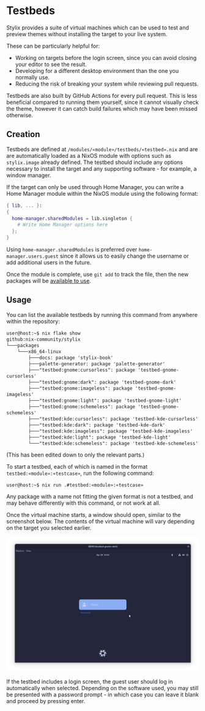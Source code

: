 # Testbeds

Stylix provides a suite of virtual machines which can be used to test and
preview themes without installing the target to your live system.

These can be particularly helpful for:

- Working on targets before the login screen, since you can avoid closing your
editor to see the result.
- Developing for a different desktop environment than the one you normally use.
- Reducing the risk of breaking your system while reviewing pull requests.

Testbeds are also built by GitHub Actions for every pull request. This is less
beneficial compared to running them yourself, since it cannot visually check the
theme, however it can catch build failures which may have been missed otherwise.

## Creation

Testbeds are defined at `/modules/«module»/testbeds/«testbed».nix` and are are
automatically loaded as a NixOS module with options such as `stylix.image`
already defined. The testbed should include any options necessary to install the
target and any supporting software - for example, a window manager.

If the target can only be used through Home Manager, you can write a Home
Manager module within the NixOS module using the following format:

```nix
{ lib, ... }:
{
  home-manager.sharedModules = lib.singleton {
    # Write Home Manager options here
  };
}
```

Using `home-manager.sharedModules` is preferred over `home-manager.users.guest`
since it allows us to easily change the username or add additional users in the
future.

Once the module is complete, use `git add` to track the file, then the new
packages will be [available to use](#usage).

## Usage

You can list the available testbeds by running this command from anywhere within
the repository:

```console
user@host:~$ nix flake show
github:nix-community/stylix
└───packages
    └───x86_64-linux
        ├───docs: package 'stylix-book'
        ├───palette-generator: package 'palette-generator'
        ├───"testbed:gnome:cursorless": package 'testbed-gnome-cursorless'
        ├───"testbed:gnome:dark": package 'testbed-gnome-dark'
        ├───"testbed:gnome:imageless": package 'testbed-gnome-imageless'
        ├───"testbed:gnome:light": package 'testbed-gnome-light'
        ├───"testbed:gnome:schemeless": package 'testbed-gnome-schemeless'
        ├───"testbed:kde:cursorless": package 'testbed-kde-cursorless'
        ├───"testbed:kde:dark": package 'testbed-kde-dark'
        ├───"testbed:kde:imageless": package 'testbed-kde-imageless'
        ├───"testbed:kde:light": package 'testbed-kde-light'
        └───"testbed:kde:schemeless": package 'testbed-kde-schemeless'
```

(This has been edited down to only the relevant parts.)

To start a testbed, each of which is named in the format
`testbed:«module»:«testcase»`, run the following command:

```console
user@host:~$ nix run .#testbed:«module»:«testcase»
```

Any package with a name not fitting the given format is not a testbed, and may
behave differently with this command, or not work at all.

Once the virtual machine starts, a window should open, similar to the screenshot
below. The contents of the virtual machine will vary depending on the target you
selected earlier.

![GDM login screen with a dark background color and showing a guest user](testbed_gnome_default_dark.png)

If the testbed includes a login screen, the guest user should log in
automatically when selected. Depending on the software used, you may still be
presented with a password prompt - in which case you can leave it blank and
proceed by pressing enter.
